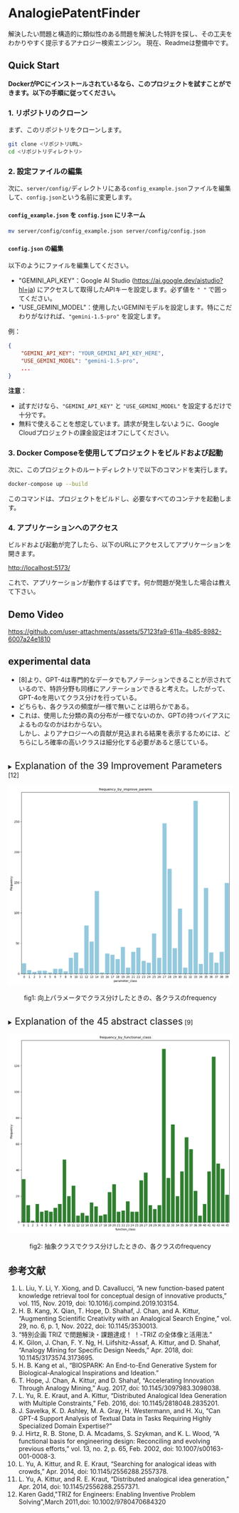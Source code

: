 # AnalogiePatentFinder
解決したい問題と構造的に類似性のある問題を解決した特許を探し、その工夫をわかりやすく提示するアナロジー検索エンジン。
現在、Readmeは整備中です。  

## Quick Start
**DockerがPCにインストールされているなら、このプロジェクトを試すことができます。以下の手順に従ってください。**

### 1. リポジトリのクローン
まず、このリポジトリをクローンします。

```sh
git clone <リポジトリURL>
cd <リポジトリディレクトリ>
```

### 2. 設定ファイルの編集
次に、`server/config/`ディレクトリにある`config_example.json`ファイルを編集して、`config.json`という名前に変更します。

#### `config_example.json` を `config.json` にリネーム

```sh
mv server/config/config_example.json server/config/config.json
```

#### `config.json` の編集
以下のようにファイルを編集してください。

- "GEMINI_API_KEY"：Google AI Studio (https://ai.google.dev/aistudio?hl=ja) にアクセスして取得したAPIキーを設定します。必ず値を `" "` で囲ってください。
- "USE_GEMINI_MODEL"：使用したいGEMINIモデルを設定します。特にこだわりがなければ、`"gemini-1.5-pro"` を設定します。

例：

```json
{
    "GEMINI_API_KEY": "YOUR_GEMINI_API_KEY_HERE",
    "USE_GEMINI_MODEL": "gemini-1.5-pro",
    ...
}
```

**注意**：
- 試すだけなら、`"GEMINI_API_KEY"` と `"USE_GEMINI_MODEL"` を設定するだけで十分です。
- 無料で使えることを想定しています。請求が発生しないように、Google Cloudプロジェクトの課金設定はオフにしてください。

### 3. Docker Composeを使用してプロジェクトをビルドおよび起動

次に、このプロジェクトのルートディレクトリで以下のコマンドを実行します。

```sh
docker-compose up --build
```

このコマンドは、プロジェクトをビルドし、必要なすべてのコンテナを起動します。

### 4. アプリケーションへのアクセス

ビルドおよび起動が完了したら、以下のURLにアクセスしてアプリケーションを開きます。

[http://localhost:5173/](http://localhost:5173/)


これで、アプリケーションが動作するはずです。何か問題が発生した場合は教えて下さい。



## Demo Video
https://github.com/user-attachments/assets/57123fa9-611a-4b85-8982-6007a24e1810

## experimental data
- [8]より、GPT-4は専門的なデータでもアノテーションできることが示されているので、特許分野も同様にアノテーションできると考えた。したがって、GPT-4oを用いてクラス分けを行っている。
- どちらも、各クラスの頻度が一様で無いことは明らかである。
- これは、使用した分類の真の分布が一様でないのか、GPTの持つバイアスによるものなのかはわからない。  
しかし、よりアナロジーへの貢献が見込まれる結果を表示するためには、どちらにしろ確率の高いクラスは細分化する必要があると感じている。
<br></br>

<details>
<summary><span style="font-size: 1.5em;">Explanation of the 39 Improvement Parameters</span> [12]</summary>

A. Moving objects  
Objects which can easily change position in space, either on theirown, or as a result of external forces.Vehicles and objectsdesigned to be portable are the basic members of this class.  
B. Stationary objects  
Objects which do not change position in space, either on theirown, or as a result of external forces.Consider the conditionsunder which the object is being used.

1. Weight of moving object  
The mass of the object, in a gravitational ﬁeld. The force that the body exerts on its support or suspension.
2. Weight of stationary object  
The mass of the object, in a gravitational ﬁeld. The force that the body exerts on its support or suspension, or on the surface on which it rests.
3. Length of moving object  
Any one linear dimension, not necessarily the longest, is considered a length.
4. Length of stationary object  
Any one linear dimension, not necessarily the longest, is considered a length.
5. Area of moving object  
A geometrical characteristic described by the part of a plane enclosed by a line. The part of a surface occupied by the object. OR the square measure of the surface, either internal or external, of an object.
6. Area of stationary object  
A geometrical characteristic described by the part of a plane enclosed by a line. The part of a surface occupied by the object. OR the square measure of the surface, either internal or external, of an object.
7. Volume of moving object  
The cubic measure of space occupied by the object. Length x width x height for a rectangular object, height x area for a cylinder, etc.
8. Volume of stationary object  
The cubic measure of space occupied by the object. Length x width x height for a rectangular object, height x area for a cylinder, etc.
9. Speed  
The velocity of an object; the rate of a process or action in time.
10. Force  
Force measures the interaction between systems. In Newtonian physics, force = mass x acceleration. In TRIZ, force is any interaction that is intended to change an object’s condition.
11. Stress or pressure  
Force per unit area. Also, tension.
12. Shape  
The external contours, appearance of a system.
13. Stability of the object’s composition  
The wholeness or integrity of the system; the relationship of the system’s constituent elements. Wear, chemical decomposition, and disassembly are all decreases in stability. Increasing entropy is decreasing stability.
14. Strength  
The extent to which the object is able to resist changing in response to force. Resistance to breaking.
15. Duration of action by a moving object  
The time that the object can perform the action. Service life. Mean time between failure is a measure of the duration of action. Also, durability.
16. Duration of action by a stationary object  
The time that the object can perform the action. Service life. Mean time between failure is a measure of the duration of action. Also, durability.
17. Temperature  
The thermal condition of the object or system. Loosely includes other thermal parameters, such as heat capacity, that affect the rate of change of temperature.
18. Illumination intensity  
Light ﬂux per unit area, also any other illumination characteristics of the system such as brightness, light quality, etc.
19. Use of energy by moving object  
The measure of the object’s capacity for doing work. In classical mechanics, Energy is the product of force x distance. This includes the use of energy provided by the super-system (such as electrical energy or heat). Energy required to do a particular job.
20. Use of energy by stationary object  
The measure of the object’s capacity for doing work. In classical mechanics, Energy is the product of force x distance. This includes the use of energy provided by the super-system (such as electrical energy or heat). Energy required to do a particular job.
21. Power  
The time rate at which work is performed. The rate of use of energy.
22. Loss of Energy  
Use of energy that does not contribute to the job being done. See 19. Reducing the loss of energy sometimes requires different techniques from improving the use of energy, which is why this is a separate category.  
23. Loss of substance  
Partial or complete, permanent or temporary, loss of some of a system’s materials, substances, parts or subsystems.
24. Loss of Information  
Partial or complete, permanent or temporary, loss of data or access to data in or by a system. Frequently includes sensory data such as aroma, texture, etc.
25. Loss of Time  
Time is the duration of an activity. Improving the loss of time means reducing the time taken for the activity. ‘Cycle time reduction’ is a common term.
26. Quantity of substance/the matter  
The number or amount of a system’s materials, substances, parts or subsystems which might be changed fully or partially, permanently or temporarily.
27. Reliability  
A system’s ability to perform its intended functions in predictable ways and conditions.
28. Measurement accuracy  
The closeness of the measured value to the actual value of a property of a system. Reducing the error in a measurement increases the accuracy of the measurement.
29. Manufacturing precision  
The extent to which the actual characteristics of the system or object match the specified or required characteristics.
30. External harm affects the object  
Susceptibility of a system to externally generated (harmful) effects.
31. Object-generated harmful factors  
A harmful effect is one that reduces the efficiency or quality of the functioning of the object or system. These harmful effects are generated by the object or system, as part of its operation.
32. Ease of manufacture  
The degree of facility, comfort or effortlessness in manufacturing or fabricating the object/system.
33. Ease of operation  
Simplicity: The process is not easy if it requires a large number of people, large number of steps in the operation, needs special tools, etc. ‘Hard’ processes have low yield and ‘easy’ processes have high yield; they are easy to do right.
34. Ease of repair  
Quality characteristics such as convenience, comfort, simplicity, and time to repair faults, failures or defects in a system.
35. Adaptability or versatility  
The extent to which a system/object positively responds to external changes. Also, a system that can be used in multiple ways for under a variety of circumstances.
36. Device complexity  
The number and diversity of elements and element interrelationships within a system. The user may be an element of the system that increases the complexity. The difficulty of mastering the system is a measure of its complexity.
37. Difficulty of detecting and measuring  
Measuring or monitoring systems that are complex, costly, require much time and labor to set up and use, or that have complex relationships between components or components that interfere with each other all demonstrate ‘difficulty of detecting and measuring.’ Increasing cost of measuring to a satisfactory error is also a sign of increased difficulty of measuring.
38. Extent of automation  
The extent to which a system or object performs its functions without human interface. The lowest level of automation is the use of a manually operated tool. For intermediate levels, humans program the tool, observe its operation, and interrupt or re-program as needed. For the highest level, the machine senses the operation needed, programs itself and monitors its own operations.
39. Productivity  
The number of functions or operations performed by a system per unit time. The time for a unit function or operation. The output per unit time, or the cost per unit output.
</details>

![frequency_by_parameter](release_data/exp_data/parameter_class_frequency_fig.png)

<p style="text-align: center;">fig1: 向上パラメータでクラス分けしたときの、各クラスのfrequency
<br></br>

<details>
<summary><span style="font-size: 1.5em;">Explanation of the 45 abstract classes</span> [9]</summary>

A. Branch
To cause a flow (material, energy, signal) to no longer be joined or mixed.

1. Separate  
 To isolate a flow (material, energy, signal) into distinct components.
 The separated components are distinct from the flow before separation, as well as each other.
 Example: A glass prism separates light into different wavelength components to produce a rainbow.

2. Divide  
 To separate a flow.
 Example: A vending machine divides the solid form of coins into appropriate denominations.

3. Extract  
 To draw, or forcibly pull out, a flow.
 Example: A vacuum cleaner extracts debris from the imported mixture and exports clean air to the environment.

4. Remove  
 To take away a part of a flow from its prefixed place.
 Example: A sander removes small pieces of the wood surface to smooth the wood.

5. Distribute  
 To cause a flow (material, energy, signal) to break up.
 The individual bits are similar to each other and the undistributed flow.
 Example: An atomizer distributes (or sprays) hair-styling liquids over the head to hold the hair in the desired style.

B. Channel
To cause a flow (material, energy, signal) to move from one location to another location.

6. Import  
 To bring in a flow (material, energy, signal) from outside the system boundary.
 Example: A physical opening at the top of a blender pitcher imports a solid (food) into the system. Also, a handle on the blender pitcher imports a human hand.

7. Export  
 To send a flow (material, energy, signal) outside the system boundary.
 Example: Pouring blended food out of a standard blender pitcher exports liquid from the system. The opening at the top of the blender is a solution to the export sub-function.

8. Transfer  
 To shift, or convey, a flow (material, energy, signal) from one place to another.

9. Transport  
 To move a material from one place to another.
 Example: A coffee maker transports liquid (water) from its reservoir through its heating chamber and then to the filter basket.

10. Transmit  
 To move energy from one place to another.
 Example: In a hand-held power sander, the housing of the sander transmits human force to the object being sanded.

11. Guide  
 To direct the course of a flow (material, energy, signal) along a specific path.
 Example: A domestic HVAC system guides gas (air) around the house to the correct locations via a set of ducts.

12. Translate  
 To fix the movement of a flow by a device into one linear direction.
 Example: In an assembly line, a conveyor belt translates partially completed products from one assembly station to another.

13. Rotate  
 To fix the movement of a flow by a device around one axis.
 Example: A computer disk drive rotates the magnetic disks around an axis so that the head can read data.

14. Allow degree of freedom (DOF)  
 To control the movement of a flow by a force external to the device into one or more directions.
 Example: To provide easy trunk access and close appropriately, trunk lids need to move along a specific degree of freedom. A four-bar linkage allows a rotational DOF for the trunk lid.

C. Connect
To bring two or more flows (material, energy, signal) together.

15. Couple  
 To join or bring together flows (material, energy, signal) such that the members are still distinguishable from each other.
 Example: A standard pencil couples an eraser and a writing shaft. The coupling is performed using a metal sleeve that is crimped to the eraser and the shaft.

16. Join  
 To couple flows together in a predetermined manner.
 Example: A ratchet joins a socket on its square shaft interface.

17. Link  
 To couple flows together by means of an intermediary flow.
 Example: A turnbuckle links two ends of a steering cable together.

18. Mix  
 To combine two flows (material, energy, signal) into a single, uniform homogeneous mass.
 Example: A shaker mixes a paint base and its dyes to form a homogeneous liquid.

D. Control magnitude
To alter or govern the size or amplitude of a flow (material, energy, signal).

19. Actuate  
 To commence the flow of energy, signal, or material in response to an imported control signal.
 Example: A circuit switch actuates the flow of electrical energy and turns on a light bulb.

20. Regulate  
 To adjust the flow of energy, signal, or material in response to a control signal, such as a characteristic of a flow.
 Example: Turning the valves regulates the flow rate of the liquid flowing from a faucet.

21. Increase  
 To enlarge a flow in response to a control signal.
 Example: Opening the valve of a faucet further increases the flow of water.

22. Decrease  
 To reduce a flow in response to a control signal.
 Example: Closing the valve further decreases the flow of propane to the gas grill.

23. Change  
 To adjust the flow of energy, signal, or material in a predetermined and fixed manner.
 Example: In a hand-held drill, a variable resistor changes the electrical energy flow to the motor, thus changing the speed at which the drill turns.

24. Increment  
 To enlarge a flow in a predetermined and fixed manner.
 Example: A magnifying glass increments the visual signal (i.e., the print) from a paper document.

25. Decrement  
 To reduce a flow in a predetermined and fixed manner.
 Example: The gear train of a power screwdriver decrements the flow of rotational energy.

26. Shape  
 To mold or form a flow.
 Example: In the auto industry, large presses shape sheet metal into contoured surfaces that become fenders, hoods, and trunks.

27. Condition  
 To render a flow appropriate for the desired use.
 Example: To prevent damage to electrical equipment, a surge protector conditions electrical energy by excluding spikes and noise (usually through capacitors) from the energy path.

28. Stop  
 To cease, or prevent, the transfer of a flow (material, energy, signal).
 Example: A reflective coating on a window stops the transmission of UV radiation through a window.

29. Prevent  
 To keep a flow from happening.
 Example: A submerged gate on a dam wall prevents water from flowing to the other side.

30. Inhibit  
 To significantly restrain a flow, though a portion of the flow continues to be transferred.
 Example: The structures of space vehicles inhibit the flow of radiation to protect crew and cargo.

E. Convert
To change from one form of a flow (material, energy, signal) to another.
For completeness, any type of flow conversion is valid. In practice, conversions such as converting electricity to torque will be more common than converting solid to optical energy.
Example: An electrical motor converts electricity to rotational energy.

31. Transformation  
 To convert a flow (material, energy, signal) from one form to another.
 Example: An electrical motor transforms electrical energy into rotational energy.

F. Provision
To accumulate or provide a material or energy flow.

32. Store  
 To accumulate a flow.
 Example: A DC electrical battery stores the energy in a flashlight.

33. Contain  
 To keep a flow within limits.
 Example: A vacuum bag contains debris vacuumed from a house.

34. Collect  
 To bring a flow together into one place.
 Example: Solar panels collect UV sun rays to power small mechanisms.

35. Supply  
 To provide a flow from storage.
 Example: In a flashlight, the battery supplies energy to the bulb.

G. Signal
To provide information on a material, energy, or signal flow as an output signal flow.
The information providing flow passes through the function unchanged.

36. Sense  
 To perceive, or become aware, of a flow.
 Example: An audiocassette machine senses if the end of the tape has been reached.

37. Detect  
 To discover information about a flow.
 Example: A gauge on the top of a gas cylinder detects proper pressure ranges.

38. Measure  
 To determine the magnitude of a flow.
 Example: An analog thermostat measures temperature through a bimetallic strip.

39. Indicate  
 To make something known to the user about a flow.
 Example: A small window in the water container of a coffee maker indicates the level of water in the machine.

40. Track  
 To observe and record data from a flow.
 Example: By tracking the performance of batteries, the low efficiency point can be determined.

41. Display  
 To reveal something about a flow to the mind or eye.
 Example: The xyz-coordinate display on a vertical milling machine displays the precise location of the cutting tool.

42. Process  
 To submit information to a particular treatment or method having a set number of operations or steps.
 Example: A computer processes a login request signal before allowing a user access to its facilities.

H. Support
To firmly fix a material into a defined location, or secure an energy or signal into a specific course.

43. Stabilize  
 To prevent a flow from changing course or location.
 Example: On a typical canister vacuum, the center of gravity is placed at a low elevation to stabilize the vacuum when it is pulled by the hose.

44. Secure  
 To firmly fix a flow path.
 Example: On a bicycling glove, a Velcro strap secures the human hand in the correct place.

45. Position  
 To place a flow (material, energy, signal) into a specific location or orientation.
 Example: The coin slot on a soda machine positions the coin to begin the coin evaluation and transportation procedure.
</details>

![frequency_by_function_class](release_data/exp_data/function_class_frequency_fig.png)

<p style="text-align: center;">fig2: 抽象クラスでクラス分けしたときの、各クラスのfrequency

## 参考文献
1. L. Liu, Y. Li, Y. Xiong, and D. Cavallucci, “A new function-based patent knowledge retrieval tool for conceptual design of innovative products,” vol. 115, Nov. 2019, doi: 10.1016/j.compind.2019.103154.
2. H. B. Kang, X. Qian, T. Hope, D. Shahaf, J. Chan, and A. Kittur, “Augmenting Scientific Creativity with an Analogical Search Engine,” vol. 29, no. 6, p. 1, Nov. 2022, doi: 10.1145/3530013.
3. “特別企画 TRIZ で問題解決・課題達成！ ！-TRIZ の全体像と活用法.”
4. K. Gilon, J. Chan, F. Y. Ng, H. Liifshitz-Assaf, A. Kittur, and D. Shahaf, “Analogy Mining for Specific Design Needs,” Apr. 2018, doi: 10.1145/3173574.3173695.
5. H. B. Kang et al., “BIOSPARK: An End-to-End Generative System for Biological-Analogical Inspirations and Ideation.”
6. T. Hope, J. Chan, A. Kittur, and D. Shahaf, “Accelerating Innovation Through Analogy Mining,” Aug. 2017, doi: 10.1145/3097983.3098038.
7. L. Yu, R. E. Kraut, and A. Kittur, “Distributed Analogical Idea Generation with Multiple Constraints,” Feb. 2016, doi: 10.1145/2818048.2835201.
8. J. Savelka, K. D. Ashley, M. A. Gray, H. Westermann, and H. Xu, “Can GPT-4 Support Analysis of Textual Data in Tasks Requiring Highly Specialized Domain Expertise?”
9. J. Hirtz, R. B. Stone, D. A. Mcadams, S. Szykman, and K. L. Wood, “A functional basis for engineering design: Reconciling and evolving previous efforts,” vol. 13, no. 2, p. 65, Feb. 2002, doi: 10.1007/s00163-001-0008-3.
10. L. Yu, A. Kittur, and R. E. Kraut, “Searching for analogical ideas with crowds,” Apr. 2014, doi: 10.1145/2556288.2557378.
11. L. Yu, A. Kittur, and R. E. Kraut, “Distributed analogical idea generation,” Apr. 2014, doi: 10.1145/2556288.2557371.
12. Karen Gadd,"TRIZ for Engineers: Enabling Inventive Problem Solving",March 2011,doi: 10.1002/9780470684320
